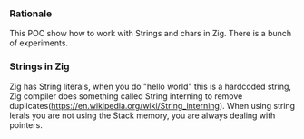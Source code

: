 ### Rationale

This POC show how to work with Strings and chars in Zig.
There is a bunch of experiments.

### Strings in Zig

Zig has String literals, when you do "hello world" this is a hardcoded string, Zig compiler does something called String interning to remove duplicates(https://en.wikipedia.org/wiki/String_interning). When using string lerals you are not using the Stack memory, you are always dealing with pointers.

